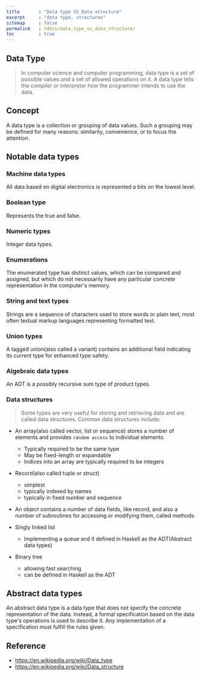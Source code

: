 ```yaml
---
title       : "Data type VS Data structure"
excerpt     : "data type, structures"
sitemap     : false
permalink   : /docs/data_type_vs_data_structure/
toc         : true
---
```



## Data Type

> In computer science and computer programming, data type is a set of possible values and a set of allowed operations on it. A data type tells the compiler or interpreter how the programmer intends to use the data.


## Concept

A data type is a collection or grouping of data values. Such a grouping may be defined for many reasons: similarity, convenience, or to focus the attention.


## Notable data types

### Machine data types

All data based on digital electronics is represented a bits on the lowest level.

### Boolean type

Represents the true and false.

### Numeric types

Integer data types.

### Enumerations

The enumerated type has distinct values, which can be compared and assigned, but which do not necessarily have any particular concrete representation in the computer's memory.

### String and text types

Strings are a sequence of characters used to store words or plain text, most often textual markup languages representing formatted text.

### Union types

A tagged union(also called a variant) contains an additional field indicating its current type for enhanced type safety.

### Algebraic data types

An ADT is a possibly recursive sum type of product types.

### Data structures

> Some types are very useful for storing and retrieving data and are called data structures. Common data structures include:

* An array(also called vector, list or sequence) stores a number of elements and provides `random access` to individual elements.
  * Typically required to be the same type
  * May be fixed-length or expandable
  * Indices into an array are typically required to be integers

* Record(also called tuple or struct)
  * simplest
  * typically indexed by names
  * typically in fixed number and sequence

* An object contains a number of data fields, like record, and also a number of subroutines for accessing or modifying them, called methods

* Singly linked list
  * Implementing a queue and it defined in Haskell as the ADT(Abstract data types)

* Binary tree
    * allowing fast searching
    * can be defined in Haskell as the ADT


## Abstract data types
An abstract data type is a data type that does not specify the concrete representation of the data. Instead, a formal specification based on the data type's operations is used to describe it. Any implementation of a specification must fulfill the rules given.



## Reference

* https://en.wikipedia.org/wiki/Data_type
* https://en.wikipedia.org/wiki/Data_structure